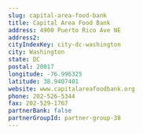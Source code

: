 ```yaml
---
slug: capital-area-food-bank
title: Capital Area Food Bank
address: 4900 Puerto Rico Ave NE
address2: 
cityIndexKey: city-dc-washington
city: Washington
state: DC
postal: 20017
longitude: -76.996325
latitude: 38.9407401
website: www.capitalareafoodbank.org
phone: 202-526-5344
fax: 202-529-1767
partnerBank: false
partnerGroupId: partner-group-38
---
```

